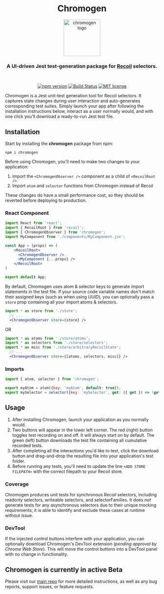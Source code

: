 <div align="center">
<h1>Chromogen</h1>

<a href="https://github.com/oslabs-beta/Chromogen">
  <img
    height="120"
    width="120"
    alt="chromogen logo"
    src="https://raw.githubusercontent.com/oslabs-beta/Chromogen/master/assets/logo/chromogen-logo.png"
  />
</a>

<h3>A UI-driven Jest test-generation package for <a href="https://www.npmjs.com/package/recoil">Recoil</a> selectors.</h3>

<br />

[![npm version](https://img.shields.io/npm/v/chromogen)](https://www.npmjs.com/package/chromogen)
[![Build Status](https://travis-ci.org/oslabs-beta/Chromogen.svg?branch=master)](https://travis-ci.org/oslabs-beta/Chromogen)
[![MIT license](https://img.shields.io/badge/license-MIT-blue.svg)](https://github.com/oslabs-beta/Chromogen/blob/master/LICENSE)

</div>

Chromogen is a Jest unit-test generation tool for Recoil selectors. It captures state changes during user interaction and auto-generates corresponding test suites. Simply launch your app after following the installation instructions below, interact as a user normally would, and with one click you'll download a ready-to-run Jest test file.

## Installation

Start by installing the **chromogen** package from npm:
```
npm i chromogen
```

Before using Chromogen, you'll need to make two changes to your application:
  1. Import the `<ChromogenObserver />` component as a child of `<RecoilRoot />`
  1. Import `atom` and `selector` functions from Chromogen instead of Recoil

These changes do have a small performance cost, so they should be reverted before deploying to production.

### React Component
```jsx
import React from 'react';
import { RecoilRoot } from 'recoil';
import { ChromogenObserver } from 'chromogen';
import MyComponent from './components/MyComponent.jsx';

const App = (props) => (
    <RecoilRoot>
      <ChromogenObserver />
      <MyComponent {...props} />
    </RecoilRoot>
)

export default App;
```

By default, Chromogen uses atom & selector keys to generate import statements in the test file. If your source code variable names don't match their assigned keys (such as when using _UUID_), you can optionally pass a `store` prop containing all your import atoms & selectors.
```jsx
import * as store from './store';
  // ...
  <ChromogenObserver store={store} />
```
OR
```jsx
import * as atoms from './store/atoms';
import * as selectors from './store/selectors';
import * as misc from './store/arbitraryRecoilState';
  // ...
  <ChromogenObserver store={[atoms, selectors, misc]} />
```

### Imports
```js
import { atom, selector } from 'chromogen';

export myAtom = atom({key: 'myAtom', default: true});
export mySelector = selector({key: 'mySelector', get: ({ get }) => !get(myAtom)});
```

## Usage
  1. After installing Chromogen, launch your application as you normally would.
  2. Two buttons will appear in the lower left corner. The red (right) button toggles test recording on and off. It will always start on by default. The green (left) button downloads the test file containing all cumulative recorded tests.
  3. After completing all the interactions you'd like to test, click the download button and drag-and-drop the resulting file into your application's test folder.
  4. Before running any tests, you'll need to update the line `<ADD STORE FILEPATH>` with the correct filepath to your Recoil store.

### Coverage
  Chromogen produces unit tests for synchronous Recoil selectors, including readonly selectors, writeable selectors, and selectorFamilies. It does _not_ generate tests for any asynchronous selectors due to their unique mocking requirements; it is able to identify and exclude these cases at runtime without issue.

### DevTool
If the injected control buttons interfere with your application, you can optionally download Chromogen's DevTool extension (_pending approval by Chrome Web Store_). This will move the control buttons into a DevTool panel with no change in functionality.

## Chromogen is currently in active Beta
Please visit our [main repo](https://github.com/oslabs-beta/Chromogen) for more detailed instructions, as well as any bug reports, support issues, or feature requests.
